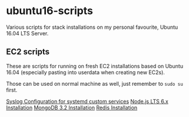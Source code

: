 # ubuntu16-scripts

Various scripts for stack installations on my personal favourite, Ubuntu 16.04 LTS Server.

## EC2 scripts

These are scripts for running on fresh EC2 installations based on Ubuntu 16.04 (especially pasting into userdata when creating new EC2s).

Those can be used on normal machine as well, just remember to ```sudo su``` first.

[Syslog Configuration for systemd custom services](aws/rsyslog_conf.sh)
[Node.js LTS 6.x Installation](aws/nodejs_lts.sh)
[MongoDB 3.2 Installation](aws/mongodb.sh)
[Redis Installation](aws/redis.sh)
